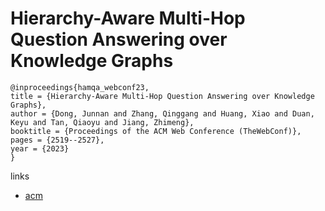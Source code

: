 # Hierarchy-Aware Multi-Hop Question Answering over Knowledge Graphs

```
@inproceedings{hamqa_webconf23,
title = {Hierarchy-Aware Multi-Hop Question Answering over Knowledge Graphs},
author = {Dong, Junnan and Zhang, Qinggang and Huang, Xiao and Duan, Keyu and Tan, Qiaoyu and Jiang, Zhimeng},
booktitle = {Proceedings of the ACM Web Conference (TheWebConf)},
pages = {2519--2527},
year = {2023}
}
```

links
- [acm](https://dl.acm.org/doi/10.1145/3543507.3583376)
